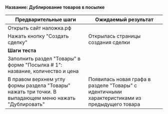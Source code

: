 **Название: Дублирование товаров в посылке**

**Предварительные шаги** | **Ожидаемый результат**
--- | ---
 Открыть сайт наложка.рф | 
 Нажать кнопку "Создать сделку" | Открылась страницы создания сделки 
**Шаги теста** | 
Заполнить раздел "Товары" в форме "Посылка # 1": название, количество и цена | 
В правом верхнем углу формы раздела "Товары" нажать три точки. В выпадающем меню нажать "Дублировать" | Появилась новая графа в разделе "Товары" с идентичными характеристиками из предыдущего товара